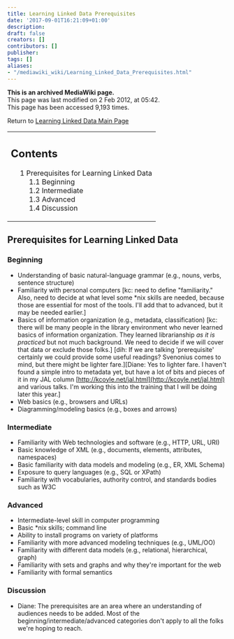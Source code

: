 ```yaml
---
title: Learning Linked Data Prerequisites
date: '2017-09-01T16:21:09+01:00'
description: 
draft: false
creators: []
contributors: []
publisher: 
tags: []
aliases:
- "/mediawiki_wiki/Learning_Linked_Data_Prerequisites.html"
---
```


 **This is an archived MediaWiki page.**  
This page was last modified on 2 Feb 2012, at 05:42.  
This page has been accessed 9,193 times.

Return to [Learning Linked Data Main Page](/mediawiki_wiki/Learning_Linked_Data "Learning Linked Data")

<table id="toc" class="toc">
  <tr>
    <td>
      <div id="toctitle">
        <h2>Contents</h2>
      </div>
      <ul>
        <li class="toclevel-1 tocsection-1">
          <a href="#Prerequisites_for_Learning_Linked_Data"><span class="tocnumber">1</span> <span class="toctext">Prerequisites for Learning Linked Data</span></a>
          <ul>
            <li class="toclevel-2 tocsection-2"><a href="#Beginning"><span class="tocnumber">1.1</span> <span class="toctext">Beginning</span></a></li>
            <li class="toclevel-2 tocsection-3"><a href="#Intermediate"><span class="tocnumber">1.2</span> <span class="toctext">Intermediate</span></a></li>
            <li class="toclevel-2 tocsection-4"><a href="#Advanced"><span class="tocnumber">1.3</span> <span class="toctext">Advanced</span></a></li>
            <li class="toclevel-2 tocsection-5"><a href="#Discussion"><span class="tocnumber">1.4</span> <span class="toctext">Discussion</span></a></li>
          </ul>
        </li>
      </ul>
    </td>
  </tr>
</table>

## Prerequisites for Learning Linked Data 

### Beginning 

- Understanding of basic natural-language grammar (e.g., nouns, verbs, sentence structure)
- Familiarity with personal computers [kc: need to define "familiarity." Also, need to decide at what level some \*nix skills are needed, because those are essential for most of the tools. I'll add that to advanced, but it may be needed earlier.]
- Basics of information organization (e.g., metadata, classification) [kc: there will be many people in the library environment who never learned basics of information organization. They learned librarianship _as it is practiced_ but not much background. We need to decide if we will cover that data or exclude those folks.] [dih: If we are talking 'prerequisite' certainly we could provide some useful readings? Svenonius comes to mind, but there might be lighter fare.][Diane: Yes to lighter fare. I haven't found a simple intro to metadata yet, but have a lot of bits and pieces of it in my JAL column [http://kcoyle.net/jal.html](http://kcoyle.net/jal.html) and various talks. I'm working this into the training that I will be doing later this year.]
- Web basics (e.g., browsers and URLs)
- Diagramming/modeling basics (e.g., boxes and arrows)

### Intermediate 

- Familiarity with Web technologies and software (e.g., HTTP, URL, URI)
- Basic knowledge of XML (e.g., documents, elements, attributes, namespaces)
- Basic familiarity with data models and modeling (e.g., ER, XML Schema)
- Exposure to query languages (e.g., SQL or XPath)
- Familiarity with vocabularies, authority control, and standards bodies such as W3C

### Advanced 

- Intermediate-level skill in computer programming
- Basic \*nix skills; command line
- Ability to install programs on variety of platforms
- Familiarity with more advanced modeling techniques (e.g., UML/OO)
- Familiarity with different data models (e.g., relational, hierarchical, graph)
- Familiarity with sets and graphs and why they're important for the web
- Familiarity with formal semantics

### Discussion 

- Diane: The prerequisites are an area where an understanding of audiences needs to be added. Most of the beginning/intermediate/advanced categories don't apply to all the folks we're hoping to reach.

